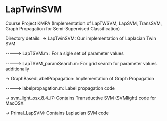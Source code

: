 # LapTwinSVM
Course Project KMPA (Implementation of LapTWSVM, LapSVM, TransSVM, Graph Propagation for Semi-Supervised Classification)


Directory details:
-> LapTwinSVM: Our implementation of Laplacian Twin SVM 

-----> LapTSVM.m : For a sigle set of parameter values

-----> LapTSVM_paramSearch.m: For grid search for parameter values additionally

-> GraphBasedLabelPropagation: Implementation of Graph Propagation

-----> labelpropagation.m: Label propagation code

-> svm_light_osx.8.4_i7: Contains Transductive SVM (SVMlight) code for MacOSX

-> Primal_LapSVM: Contains Laplacian SVM code
